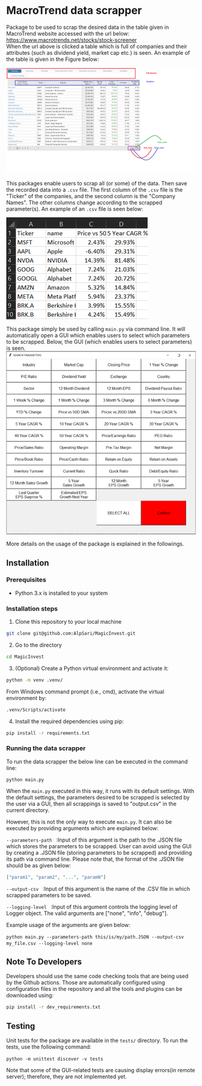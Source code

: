 # MacroTrend data scrapper

Package to be used to scrap the desired data in the table given in MacroTrend website accessed with the url below: <br />
https://www.macrotrends.net/stocks/stock-screener
<br />
When the url above is clicked a table which is full of companies 
and their attributes (such as dividend yield, market cap etc.) is seen.
An example of the table is given in the Figure below:

![alt text](readme_images/tableExplainer.png)


This packages enable users to scrap all (or some) of the data. Then 
save the recorded data into a `.csv` file. The first column of
the `.csv` file is the "Ticker" of the companies, and the second
column is the "Company Names". The other columns change according to the
scrapped parameter(s). An example of an `.csv` file is seen below:

![alt text](readme_images/excel.PNG)


This package simply be used by
calling `main.py` via command line. It will automatically open a GUI 
which enables users to select which parameters to be scrapped. 
Below, the GUI (which enables users to select
parameters) is seen.
![alt text](readme_images/parameterGUI.PNG)


More details on the usage of the package is explained in the followings.

## Installation

### Prerequisites

- Python 3.x is installed to your system

### Installation steps

1. Clone this repository to your local machine

```bash 
git clone git@github.com:AlpSari/MagicInvest.git 
```
2. Go to the directory

```bash
cd MagicInvest
```

3. (Optional) Create a Python virtual environment and activate it:

```bash
python -m venv .venv/ 
```

From Windows command prompt (i.e., cmd), activate the virtual environment by:

```bash
.venv/Scripts/activate
```

4. Install the required dependencies using pip:

```bash
pip install -r requirements.txt
```


### Running the data scrapper

To run the data scrapper the below line can be executed in the command line:

```
python main.py
```

When the `main.py` executed in this way, it runs with its default settings. With the default settings, the parameters desired to be scrapped is selected by the user via a GUI, then all scrappings is saved to "output.csv" in the current directory.  

However, this is not the only way to execute `main.py`. It can also be executed by providing arguments which are explained below:

`--parameters-path
`
 :Input of this argument is the path to the .JSON file 
which stores the parameters to be scrapped. 
User can avoid using the GUI by creating a .JSON file 
(storing parameters to be scrapped) and providing 
its path via command line. Please note that, the format of the .JSON file should
be as given below:

```json
["param1", "param2", "...", "paramN"]
```

`--output-csv
`
 :Input of this argument is the name of the .CSV file in which scrapped parameters to be saved.

`--logging-level
`
:Input of this argument controls the logging level of Logger object. The valid arguments are ["none", "info", "debug"].


Example usage of the arguments are given below:

`python main.py --parameters-path this/is/my/path.JSON --output-csv my_file.csv --logging-level none
`
## Note To Developers

Developers should use the same code checking tools that are being used by the Github actions. Those are automatically configured using configuration files in the repository and all the tools and plugins can be downloaded using:

```bash
pip install -r dev_requirements.txt
```

## Testing

Unit tests for the package are available in the `tests/` directory. To run the tests, use the following command:

`python -m unittest discover -v tests`

Note that some of the GUI-related tests are causing display errors(in remote server); therefore, they are not implemented yet.
